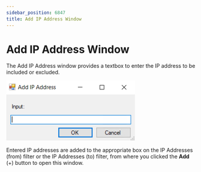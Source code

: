 ```yaml
---
sidebar_position: 6847
title: Add IP Address Window
---
```


# Add IP Address Window

The Add IP Address window provides a textbox to enter the IP address to be included or excluded.

![Add IP Address Window](../../../../../../../../static/images/ThreatPrevention_7.5/Content/Resources/Images/ThreatPrevention/Policies/SelectionWindows/AddIPAddress.png "Add IP Address Window")

Entered IP addresses are added to the appropriate box on the IP Addresses (from) filter or the IP Addresses (to) filter, from where you clicked the **Add** (+) button to open this window.